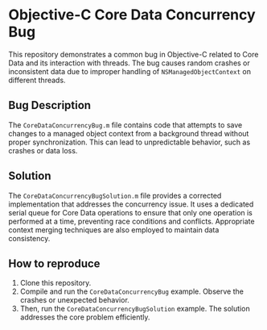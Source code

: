 # Objective-C Core Data Concurrency Bug

This repository demonstrates a common bug in Objective-C related to Core Data and its interaction with threads. The bug causes random crashes or inconsistent data due to improper handling of `NSManagedObjectContext` on different threads.

## Bug Description
The `CoreDataConcurrencyBug.m` file contains code that attempts to save changes to a managed object context from a background thread without proper synchronization. This can lead to unpredictable behavior, such as crashes or data loss.

## Solution
The `CoreDataConcurrencyBugSolution.m` file provides a corrected implementation that addresses the concurrency issue.  It uses a dedicated serial queue for Core Data operations to ensure that only one operation is performed at a time, preventing race conditions and conflicts.  Appropriate context merging techniques are also employed to maintain data consistency.

## How to reproduce
1. Clone this repository.
2. Compile and run the `CoreDataConcurrencyBug` example. Observe the crashes or unexpected behavior.
3. Then, run the `CoreDataConcurrencyBugSolution` example.  The solution addresses the core problem efficiently.